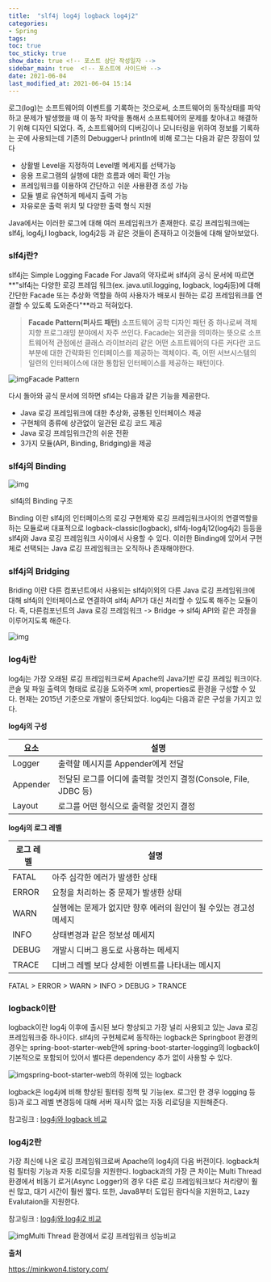 ```yaml
---
title:  "slf4j log4j logback log4j2"
categories:
- Spring
tags:
toc: true
toc_sticky: true
show_date: true <!-- 포스트 상단 작성일자 -->
sidebar_main: true  <!-- 포스트에 사이드바 -->
date: 2021-06-04
last_modified_at: 2021-06-04 15:14
---
```

로그(log)는 소프트웨어의 이벤트를 기록하는 것으로써, 소프트웨어의 동작상태를 파악하고 문제가 발생했을 때 이 동작 파악을 통해서 소프트웨어의 문제를 찾아내고 해결하기 위해 디자인 되었다. 즉, 소프트웨어의 디버깅이나 모니터링을 위하여 정보를 기록하는 곳에 사용되는데 기존의 Debugger나 println에 비해 로그는 다음과 같은 장점이 있다

- 상활별 Level을 지정하여 Level별 메세지를 선택가능
- 응용 프로그램의 실행에 대한 흐름과 에러 확인 가능
- 프레임워크를 이용하여 간단하고 쉬운 사용환경 조성 가능
- 모듈 별로 유연하게 메세지 출력 가능
- 자유로운 출력 위치 및 다양한 출력 형식 지원

Java에서는 이러한 로그에 대해 여러 프레임워크가 존재한다. 로깅 프레임워크에는 slf4j, log4j,l logback, log4j2등 과 같은 것들이 존재하고 이것들에 대해 알아보았다.

 

### **slf4j란?**

slf4j는 Simple Logging Facade For Java의 약자로써 slf4j의 공식 문서에 따르면 **"slf4j는 다양한 로깅 프레임 워크(ex. java.util.logging, logback, log4j등)에 대해 간단한 Facade 또는 추상화 역할을 하여 사용자가 배포시 원하는 로깅 프레임워크를 연결할 수 있도록 도와준다"**라고 적혀있다.

> **Facade Pattern(퍼사드 패턴)**
> 소프트웨어 공학 디자인 패턴 중 하나로써 객체 지향 프로그래밍 분야에서 자주 쓰인다. Facade는 외관을 의미하는 뜻으로 소프트웨어적 관점에선 클래스 라이브러리 같은 어떤 소프트웨어의 다른 커다란 코드 부분에 대한 간략화된 인터페이스를 제공하는 객체이다. 즉, 어떤 서브시스템의 일련의 인터페이스에 대한 통합된 인터페이스를 제공하는 패턴이다.



![img](https://blog.kakaocdn.net/dn/bvU0bz/btqRXIGRXsl/CoJK8BruL71GybvKy1tiRk/img.png)Facade Pattern



다시 돌아와 공식 문서에 의하면 sfl4는 다음과 같은 기능을 제공한다.

- Java 로깅 프레임워크에 대한 추상화, 공통된 인터페이스 제공
- 구현체의 종류에 상관없이 일관된 로깅 코드 제공
- Java 로깅 프레임워크간의 쉬운 전환
- 3가지 모듈(API, Binding, Bridging)을 제공



### **slf4j의 Binding**

![img](https://blog.kakaocdn.net/dn/XBtQl/btqRrPOHDdL/lr8NE6Zrc2NpKWtMPPJl0K/img.png)

​																							slf4j의 Binding 구조

Binding 이란 slf4j의 인터페이스의 로깅 구현체와 로깅 프레임워크사이의 연결역할을 하는 모듈로써 대표적으로 logback-classic(logback), slf4j-log4j12(log4j2) 등등을 slf4j와 Java 로깅 프레임워크 사이에서 사용할 수 있다. 이러한 Binding에 있어서 구현체로 선택되는 Java 로깅 프레임워크는 오직하나 존재해야한다.

### **slf4j의 Bridging**

Briding 이란 다른 컴포넌트에서 사용되는 slf4j이외의 다른 Java 로깅 프레임워크에 대해 slf4j의 인터페이스로 연결하여 slf4j API가 대신 처리할 수 있도록 해주는 모듈이다. 즉, 다른컴포넌트의 Java 로깅 프레임워크 -> Bridge -> slf4j API와 같은 과정을 이루어지도록 해준다.



![img](https://blog.kakaocdn.net/dn/cNNgMI/btqRXHVxZ1w/C45sdhyJ3NryuODoHZRQ8k/img.png)

 

### **log4j란**

log4j는 가장 오래된 로깅 프레임워크로써 Apache의 Java기반 로깅 프레임 워크이다. 콘솔 및 파일 출력의 형태로 로깅을 도와주며 xml, properties로 환경을 구성할 수 있다. 현재는 2015년 기준으로 개발이 중단되었다. log4j는 다음과 같은 구성을 가지고 있다.

**log4j의 구성**

| 요소     | 설명                                                         |
| -------- | ------------------------------------------------------------ |
| Logger   | 출력할 메시지를 Appender에게 전달                            |
| Appender | 전달된 로그를 어디에 출력할 것인지 결정(Console, File, JDBC 등) |
| Layout   | 로그를 어떤 형식으로 출력할 것인지 결정                      |

**log4j의 로그 레벨**

| 로그 레벨 | 설명                                                         |
| --------- | ------------------------------------------------------------ |
| FATAL     | 아주 심각한 에러가 발생한 상태                               |
| ERROR     | 요청을 처리하는 중 문제가 발생한 상태                        |
| WARN      | 실행에는 문제가 없지만 향후 에러의 원인이 될 수있는 경고성 메세지 |
| INFO      | 상태변경과 같은 정보성 메세지                                |
| DEBUG     | 개발시 디버그 용도로 사용하는 메세지                         |
| TRACE     | 디버그 레벨 보다 상세한 이벤트를 나타내는 메시지             |

FATAL > ERROR > WARN > INFO > DEBUG > TRANCE

 

### **logback이란**

logback이란 log4j 이후에 출시된 보다 향상되고 가장 널리 사용되고 있는 Java 로깅 프레임워크중 하나이다. slf4j의 구현체로써 동작하는 logback은 Springboot 환경의 경우는 spring-boot-starter-web안에 spring-boot-starter-logging의 logback이 기본적으로 포함되어 있어서 별다른 dependency 추가 없이 사용할 수 있다.



![img](https://blog.kakaocdn.net/dn/uIRUe/btqRwbqdxOS/0KcPKJlrSKIGfJRUaX6gI0/img.png)spring-boot-starter-web의 하위에 있는 logback



logback은 log4j에 비해 향상된 필터링 정책 및 기능(ex. 로그인 한 경우 logging 등등)과 로그 레벨 변경등에 대해 서버 재시작 없는 자동 리로딩을 지원해준다.

참고링크 : [log4j와 logback 비교](https://dololak.tistory.com/632)

 

### **log4j2란**

가장 최신에 나온 로깅 프레임워크로써 Apache의 log4j의 다음 버전이다. logback처럼 필터링 기능과 자동 리로딩을 지원한다. logback과의 가장 큰 차이는 Multi Thread 환경에서 비동기 로거(Async Logger)의 경우 다른 로깅 프레임워크보다 처리량이 훨씬 많고, 대기 시간이 훨씬 짧다. 또한, Java8부터 도입된 람다식을 지원하고, Lazy Evalutaion을 지원한다.

참고링크 : [log4j와 log4j2 비교](https://nikoskatsanos.com/blog/2016/08/30/log4j2-vs-log4j/)



![img](https://blog.kakaocdn.net/dn/pz7AV/btqRL4pzCe1/A03Kx6hCy1KdzMgxHpNOf0/img.png)Multi Thread 환경에서 로깅 프레임워크 성능비교

**출처**

https://minkwon4.tistory.com/
